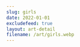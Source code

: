 ```yaml
---
slug: girls
date: 2022-01-01
excludefeed: true
layout: art-detail
filename: /art/girls.webp
---
```

